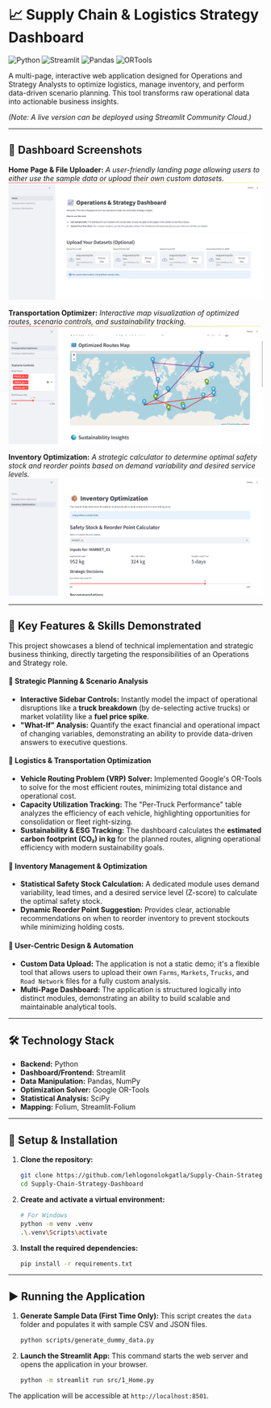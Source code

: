 # 📈 Supply Chain & Logistics Strategy Dashboard

![Python](https://img.shields.io/badge/Python-3.11-blue.svg)
![Streamlit](https://img.shields.io/badge/Streamlit-1.35-red.svg)
![Pandas](https://img.shields.io/badge/Pandas-2.2-purple.svg)
![ORTools](https://img.shields.io/badge/Google%20OR--Tools-9.9-green.svg)

A multi-page, interactive web application designed for Operations and Strategy Analysts to optimize logistics, manage inventory, and perform data-driven scenario planning. This tool transforms raw operational data into actionable business insights.

*(Note: A live version can be deployed using Streamlit Community Cloud.)*

---

## 📸 Dashboard Screenshots

**Home Page & File Uploader:**
*A user-friendly landing page allowing users to either use the sample data or upload their own custom datasets.*
![Home Page](screenshots/home.png)

**Transportation Optimizer:**
*Interactive map visualization of optimized routes, scenario controls, and sustainability tracking.*
![Transportation Page](screenshots/transportation.png)

**Inventory Optimization:**
*A strategic calculator to determine optimal safety stock and reorder points based on demand variability and desired service levels.*
![Inventory Page](screenshots/inventory.png)

---

## 🔑 Key Features & Skills Demonstrated

This project showcases a blend of technical implementation and strategic business thinking, directly targeting the responsibilities of an Operations and Strategy role.

#### **🔹 Strategic Planning & Scenario Analysis**
-   **Interactive Sidebar Controls:** Instantly model the impact of operational disruptions like a **truck breakdown** (by de-selecting active trucks) or market volatility like a **fuel price spike**.
-   **"What-If" Analysis:** Quantify the exact financial and operational impact of changing variables, demonstrating an ability to provide data-driven answers to executive questions.

#### **🔹 Logistics & Transportation Optimization**
-   **Vehicle Routing Problem (VRP) Solver:** Implemented Google's OR-Tools to solve for the most efficient routes, minimizing total distance and operational cost.
-   **Capacity Utilization Tracking:** The "Per-Truck Performance" table analyzes the efficiency of each vehicle, highlighting opportunities for consolidation or fleet right-sizing.
-   **Sustainability & ESG Tracking:** The dashboard calculates the **estimated carbon footprint (CO₂) in kg** for the planned routes, aligning operational efficiency with modern sustainability goals.

#### **🔹 Inventory Management & Optimization**
-   **Statistical Safety Stock Calculation:** A dedicated module uses demand variability, lead times, and a desired service level (Z-score) to calculate the optimal safety stock.
-   **Dynamic Reorder Point Suggestion:** Provides clear, actionable recommendations on when to reorder inventory to prevent stockouts while minimizing holding costs.

#### **🔹 User-Centric Design & Automation**
-   **Custom Data Upload:** The application is not a static demo; it's a flexible tool that allows users to upload their own `Farms`, `Markets`, `Trucks`, and `Road Network` files for a fully custom analysis.
-   **Multi-Page Dashboard:** The application is structured logically into distinct modules, demonstrating an ability to build scalable and maintainable analytical tools.

---

## 🛠️ Technology Stack

-   **Backend:** Python
-   **Dashboard/Frontend:** Streamlit
-   **Data Manipulation:** Pandas, NumPy
-   **Optimization Solver:** Google OR-Tools
-   **Statistical Analysis:** SciPy
-   **Mapping:** Folium, Streamlit-Folium

---

## 🚀 Setup & Installation

1.  **Clone the repository:**
    ```bash
    git clone https://github.com/lehlogonolokgatla/Supply-Chain-Strategy-Dashboard.git
    cd Supply-Chain-Strategy-Dashboard
    ```

2.  **Create and activate a virtual environment:**
    ```bash
    # For Windows
    python -m venv .venv
    .\.venv\Scripts\activate
    ```

3.  **Install the required dependencies:**
    ```bash
    pip install -r requirements.txt
    ```

---

## ▶️ Running the Application

1.  **Generate Sample Data (First Time Only):**
    This script creates the `data` folder and populates it with sample CSV and JSON files.
    ```bash
    python scripts/generate_dummy_data.py
    ```

2.  **Launch the Streamlit App:**
    This command starts the web server and opens the application in your browser.
    ```bash
    python -m streamlit run src/1_Home.py
    ```
The application will be accessible at `http://localhost:8501`.